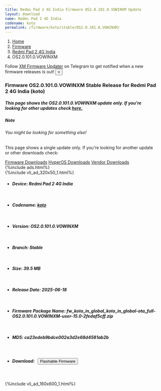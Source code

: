 ```yaml
---
title: Redmi Pad 2 4G India Firmware OS2.0.101.0.VOWINXM Update
layout: download
name: Redmi Pad 2 4G India
codename: koto
permalink: /firmware/koto/stable/OS2.0.101.0.VOWINXM/
---
```

<nav aria-label="breadcrumb">
    <ol class="breadcrumb">
        <li class="breadcrumb-item"><a href="/">Home</a></li>
        <li class="breadcrumb-item"><a href="/firmware/">Firmware</a></li>
        <li class="breadcrumb-item"><a href="/firmware/koto/">Redmi Pad 2 4G India</a></li>
        <li class="breadcrumb-item active" aria-current="page">OS2.0.101.0.VOWINXM</li>
    </ol>
</nav>
<div class="alert alert-primary alert-dismissible fade show" role="alert">
    Follow <a href="https://t.me/XiaomiFirmwareUpdater" class="alert-link">XM Firmware Updater</a> on Telegram to get
    notified when a new firmware releases is out!
    <button type="button" class="close" data-dismiss="alert" aria-label="Close">
        <span aria-hidden="true">&times;</span>
    </button>
</div>
<div class="col-12 mx-auto">
    <h3 class="title bg-light p-2 rounded">Firmware OS2.0.101.0.VOWINXM Stable Release for Redmi Pad 2 4G India (koto)</h3>
    <h5>This page shows the OS2.0.101.0.VOWINXM update only. If you're looking for other updates check
        <a href="/firmware/koto/">here.</a></h5>
    <div class="card">
        <div class="card-body">
            <h5 class="card-title">Note</h5>
            <h6 class="card-subtitle mb-2 text-muted">You might be looking for something else!</h6>
            <p class="card-text">This page shows a single update only.
                If you're looking for another update or other downloads check:</p>
            <a href="/firmware/" class="card-link">Firmware Downloads</a>
            <a href="/hyperos/" class="card-link">HyperOS Downloads</a>
            <a href="/vendor/" class="card-link">Vendor Downloads</a>
        </div>
    </div>
    {%include ads.html%}
    <div class="row justify-content-center">
        <div class="col-10" id="downloads">
                    <div class="card card-body">
            {%include vli_ad_320x50_1.html%}
            <ul class="list-unstyled">
                <li style="padding-bottom: 10px;">
                    <h5><b>Device: </b>Redmi Pad 2 4G India</h5>
                </li>
                <li style="padding-bottom: 10px;">
                    <h5><b>Codename: </b> <a href="/firmware/koto/" target="_blank">koto</a> </h5>
                </li>
                <li style="padding-bottom: 10px;">
                    <h5><b>Version: </b>OS2.0.101.0.VOWINXM</h5>
                </li>
                <li style="padding-bottom: 10px;">
                    <h5><b>Branch: </b>Stable</h5>
                </li>
                <li style="padding-bottom: 10px;">
                    <h5><b>Size: </b>39.5 MB</h5>
                </li>
                <li style="padding-bottom: 10px;">
                    <h5><b>Release Date: </b>2025-06-18</h5>
                </li>
                <li style="padding-bottom: 10px;">
                    <h5><b>Firmware Package Name: </b><span id="filename" class="text-dark">fw_koto_in_global_koto_in_global-ota_full-OS2.0.101.0.VOWINXM-user-15.0-2fedaf5cff.zip</span></h5>
                </li>
                <li style="padding-bottom: 10px;">
                    <h5><b>MD5: </b><span id="md5" class="text-muted">ca23edeb9bdce002a3d2e68d4581ab2b</span></h5>
                </li>
                <li style="padding-bottom: 10px;">
                    <h5><b>Download: </b><button type="button" id="download" class="btn btn-primary"
                    style="margin: 7px;" onclick="redirect('fw_koto_in_global_koto_in_global-ota_full-OS2.0.101.0.VOWINXM-user-15.0-2fedaf5cff.zip'); return false;"><i class="fa fa-download"></i> Flashable Firmware</button></h5>
                </li>
            </ul>
        </div>
        </div>
        {%include vli_ad_160x600_1.html%}
    </div>
</div>
